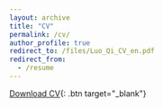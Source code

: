 ```yaml
---
layout: archive
title: "CV"
permalink: /cv/
author_profile: true
redirect_to: /files/Luo_Qi_CV_en.pdf
redirect_from:
  - /resume
---
```


[Download CV](files/Luo_Qi_CV_en.pdf){: .btn target="_blank"}